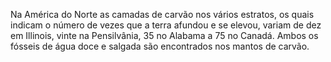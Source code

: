 ﻿Na América do Norte as camadas de carvão nos vários estratos, os quais indicam o número de vezes que a terra afundou e se elevou, variam de dez em Illinois, vinte na Pensilvânia, 35 no Alabama a 75 no Canadá. Ambos os fósseis de água doce e salgada são encontrados nos mantos de carvão.